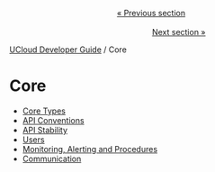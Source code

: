 <p align='center'>
<a href='/docs/developer-guide/development/architecture.md'>« Previous section</a>
&nbsp;&nbsp;&nbsp;&nbsp;&nbsp;&nbsp;&nbsp;&nbsp;&nbsp;&nbsp;&nbsp;&nbsp;&nbsp;&nbsp;&nbsp;&nbsp;&nbsp;&nbsp;&nbsp;&nbsp;&nbsp;&nbsp;&nbsp;&nbsp;&nbsp;&nbsp;&nbsp;&nbsp;&nbsp;&nbsp;&nbsp;&nbsp;&nbsp;&nbsp;&nbsp;&nbsp;&nbsp;&nbsp;&nbsp;&nbsp;&nbsp;&nbsp;&nbsp;&nbsp;&nbsp;&nbsp;&nbsp;&nbsp;&nbsp;&nbsp;&nbsp;&nbsp;&nbsp;&nbsp;&nbsp;&nbsp;&nbsp;&nbsp;&nbsp;&nbsp;&nbsp;&nbsp;&nbsp;&nbsp;&nbsp;&nbsp;&nbsp;&nbsp;&nbsp;&nbsp;&nbsp;&nbsp;&nbsp;&nbsp;&nbsp;&nbsp;&nbsp;&nbsp;&nbsp;&nbsp;&nbsp;&nbsp;&nbsp;&nbsp;&nbsp;&nbsp;&nbsp;&nbsp;&nbsp;&nbsp;&nbsp;&nbsp;&nbsp;&nbsp;&nbsp;&nbsp;&nbsp;&nbsp;&nbsp;&nbsp;&nbsp;&nbsp;&nbsp;&nbsp;&nbsp;&nbsp;&nbsp;&nbsp;&nbsp;&nbsp;&nbsp;&nbsp;&nbsp;&nbsp;&nbsp;&nbsp;&nbsp;&nbsp;&nbsp;&nbsp;&nbsp;&nbsp;&nbsp;&nbsp;&nbsp;&nbsp;&nbsp;&nbsp;&nbsp;&nbsp;&nbsp;&nbsp;&nbsp;&nbsp;&nbsp;&nbsp;&nbsp;&nbsp;&nbsp;&nbsp;&nbsp;&nbsp;&nbsp;&nbsp;&nbsp;&nbsp;&nbsp;&nbsp;&nbsp;&nbsp;&nbsp;&nbsp;&nbsp;<a href='/docs/developer-guide/core/types.md'>Next section »</a>
</p>


[UCloud Developer Guide](/docs/developer-guide/README.md) / Core
# Core

 - [Core Types](/docs/developer-guide/core/types.md)
 - [API Conventions](/docs/developer-guide/core/api-conventions.md)
 - [API Stability](/docs/developer-guide/core/api-stability.md)
 - [Users](/docs/developer-guide/core/users/README.md)
 - [Monitoring, Alerting and Procedures](/docs/developer-guide/core/monitoring/README.md)
 - [Communication](/docs/developer-guide/core/communication/README.md)
